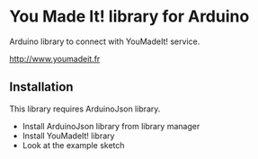 # You Made It! library for Arduino

Arduino library to connect with YouMadeIt! service.

http://www.youmadeit.fr

## Installation

This library requires ArduinoJson library.

* Install ArduinoJson library from library manager
* Install YouMadeIt! library
* Look at the example sketch
